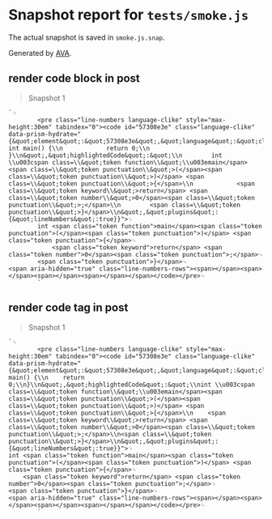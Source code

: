 # Snapshot report for `tests/smoke.js`

The actual snapshot is saved in `smoke.js.snap`.

Generated by [AVA](https://avajs.dev).

## render code block in post

> Snapshot 1

    `␊
            <pre class="line-numbers language-clike" style="max-height:30em" tabindex="0"><code id="57308e3e" class="language-clike" data-prism-hydrate="{&quot;element&quot;:&quot;57308e3e&quot;,&quot;language&quot;:&quot;clike&quot;,&quot;code&quot;:&quot;\\n        int main() {\\n            return 0;\\n        }\\n&quot;,&quot;highlightedCode&quot;:&quot;\\n        int \\u003cspan class=\\&quot;token function\\&quot;\\u003emain</span><span class=\\&quot;token punctuation\\&quot;>(</span><span class=\\&quot;token punctuation\\&quot;>)</span> <span class=\\&quot;token punctuation\\&quot;>{</span>\\n            <span class=\\&quot;token keyword\\&quot;>return</span> <span class=\\&quot;token number\\&quot;>0</span><span class=\\&quot;token punctuation\\&quot;>;</span>\\n        <span class=\\&quot;token punctuation\\&quot;>}</span>\\n&quot;,&quot;plugins&quot;:{&quot;lineNumbers&quot;:true}}">␊
            int <span class="token function">main</span><span class="token punctuation">(</span><span class="token punctuation">)</span> <span class="token punctuation">{</span>␊
                <span class="token keyword">return</span> <span class="token number">0</span><span class="token punctuation">;</span>␊
            <span class="token punctuation">}</span>␊
    <span aria-hidden="true" class="line-numbers-rows"><span></span><span></span><span></span><span></span></span></code></pre>␊
            `

## render code tag in post

> Snapshot 1

    `␊
            <pre class="line-numbers language-clike" style="max-height:30em" tabindex="0"><code id="57308e3e" class="language-clike" data-prism-hydrate="{&quot;element&quot;:&quot;57308e3e&quot;,&quot;language&quot;:&quot;clike&quot;,&quot;code&quot;:&quot;\\nint main() {\\n    return 0;\\n}\\n&quot;,&quot;highlightedCode&quot;:&quot;\\nint \\u003cspan class=\\&quot;token function\\&quot;\\u003emain</span><span class=\\&quot;token punctuation\\&quot;>(</span><span class=\\&quot;token punctuation\\&quot;>)</span> <span class=\\&quot;token punctuation\\&quot;>{</span>\\n    <span class=\\&quot;token keyword\\&quot;>return</span> <span class=\\&quot;token number\\&quot;>0</span><span class=\\&quot;token punctuation\\&quot;>;</span>\\n<span class=\\&quot;token punctuation\\&quot;>}</span>\\n&quot;,&quot;plugins&quot;:{&quot;lineNumbers&quot;:true}}">␊
    int <span class="token function">main</span><span class="token punctuation">(</span><span class="token punctuation">)</span> <span class="token punctuation">{</span>␊
        <span class="token keyword">return</span> <span class="token number">0</span><span class="token punctuation">;</span>␊
    <span class="token punctuation">}</span>␊
    <span aria-hidden="true" class="line-numbers-rows"><span></span><span></span><span></span><span></span></span></code></pre>␊
            `
